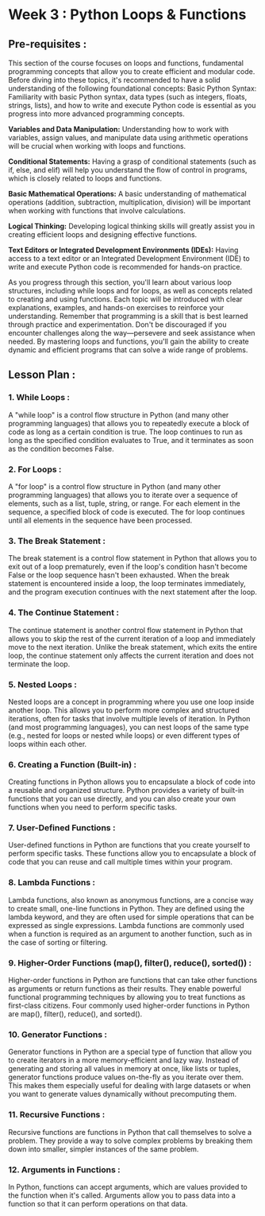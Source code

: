 # Week 3 : Python Loops & Functions

## Pre-requisites :

This section of the course focuses on loops and functions, fundamental programming concepts that allow you to create efficient and modular code. Before diving into these topics, it's recommended to have a solid understanding of the following foundational concepts:
Basic Python Syntax: Familiarity with basic Python syntax, data types (such as integers, floats, strings, lists), and how to write and execute Python code is essential as you progress into more advanced programming concepts.

**Variables and Data Manipulation:**
Understanding how to work with variables, assign values, and manipulate data using arithmetic operations will be crucial when working with loops and functions.

**Conditional Statements:**
Having a grasp of conditional statements (such as if, else, and elif) will help you understand the flow of control in programs, which is closely related to loops and functions.

**Basic Mathematical Operations:**
A basic understanding of mathematical operations (addition, subtraction, multiplication, division) will be important when working with functions that involve calculations.

**Logical Thinking:**
Developing logical thinking skills will greatly assist you in creating efficient loops and designing effective functions.

**Text Editors or Integrated Development Environments (IDEs):**
Having access to a text editor or an Integrated Development Environment (IDE) to write and execute Python code is recommended for hands-on practice.

As you progress through this section, you'll learn about various loop structures, including while loops and for loops, as well as concepts related to creating and using functions. Each topic will be introduced with clear explanations, examples, and hands-on exercises to reinforce your understanding.
Remember that programming is a skill that is best learned through practice and experimentation. Don't be discouraged if you encounter challenges along the way—persevere and seek assistance when needed. By mastering loops and functions, you'll gain the ability to create dynamic and efficient programs that can solve a wide range of problems.

## Lesson Plan :
### 1.	While Loops :
A "while loop" is a control flow structure in Python (and many other programming languages) that allows you to repeatedly execute a block of code as long as a certain condition is true. The loop continues to run as long as the specified condition evaluates to True, and it terminates as soon as the condition becomes False.

### 2.	For Loops :
A "for loop" is a control flow structure in Python (and many other programming languages) that allows you to iterate over a sequence of elements, such as a list, tuple, string, or range. For each element in the sequence, a specified block of code is executed. The for loop continues until all elements in the sequence have been processed.

### 3.	The Break Statement :
The break statement is a control flow statement in Python that allows you to exit out of a loop prematurely, even if the loop's condition hasn't become False or the loop sequence hasn't been exhausted. When the break statement is encountered inside a loop, the loop terminates immediately, and the program execution continues with the next statement after the loop.

### 4.	The Continue Statement :
The continue statement is another control flow statement in Python that allows you to skip the rest of the current iteration of a loop and immediately move to the next iteration. Unlike the break statement, which exits the entire loop, the continue statement only affects the current iteration and does not terminate the loop.

### 5.	Nested Loops :
Nested loops are a concept in programming where you use one loop inside another loop. This allows you to perform more complex and structured iterations, often for tasks that involve multiple levels of iteration. In Python (and most programming languages), you can nest loops of the same type (e.g., nested for loops or nested while loops) or even different types of loops within each other.

### 6.	Creating a Function (Built-in) :
Creating functions in Python allows you to encapsulate a block of code into a reusable and organized structure. Python provides a variety of built-in functions that you can use directly, and you can also create your own functions when you need to perform specific tasks.

### 7.	User-Defined Functions :
User-defined functions in Python are functions that you create yourself to perform specific tasks. These functions allow you to encapsulate a block of code that you can reuse and call multiple times within your program. 

### 8.	Lambda Functions :
Lambda functions, also known as anonymous functions, are a concise way to create small, one-line functions in Python. They are defined using the lambda keyword, and they are often used for simple operations that can be expressed as single expressions. Lambda functions are commonly used when a function is required as an argument to another function, such as in the case of sorting or filtering.

### 9.	Higher-Order Functions (map(), filter(), reduce(), sorted()) :
Higher-order functions in Python are functions that can take other functions as arguments or return functions as their results. They enable powerful functional programming techniques by allowing you to treat functions as first-class citizens. Four commonly used higher-order functions in Python are map(), filter(), reduce(), and sorted().

### 10.	Generator Functions :
Generator functions in Python are a special type of function that allow you to create iterators in a more memory-efficient and lazy way. Instead of generating and storing all values in memory at once, like lists or tuples, generator functions produce values on-the-fly as you iterate over them. This makes them especially useful for dealing with large datasets or when you want to generate values dynamically without precomputing them.

### 11.	Recursive Functions :
Recursive functions are functions in Python that call themselves to solve a problem. They provide a way to solve complex problems by breaking them down into smaller, simpler instances of the same problem. 

### 12.	Arguments in Functions : 
In Python, functions can accept arguments, which are values provided to the function when it's called. Arguments allow you to pass data into a function so that it can perform operations on that data.

